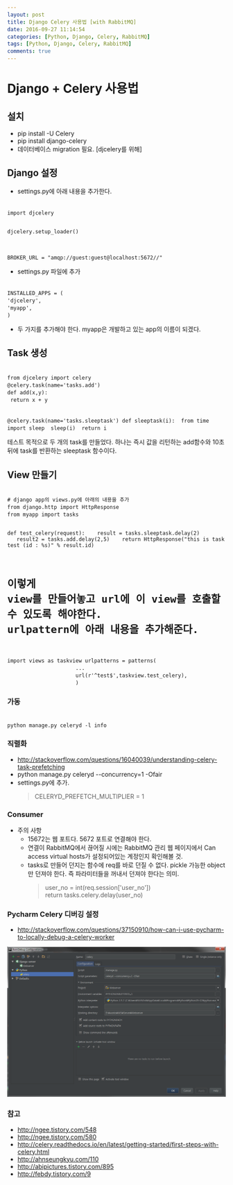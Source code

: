 ```yaml
---
layout: post
title: Django Celery 사용법 [with RabbitMQ]
date: 2016-09-27 11:14:54
categories: [Python, Django, Celery, RabbitMQ]
tags: [Python, Django, Celery, RabbitMQ]
comments: true
---
```


# Django + Celery 사용법

## 설치

* pip install -U Celery
* pip install django-celery
* 데이터베이스 migration 필요. [djcelery를 위해]

## Django 설정

* settings.py에 아래 내용을 추가한다.

<code>
import djcelery

djcelery.setup_loader()

BROKER_URL = "amqp://guest:guest@localhost:5672//"
</code>

* settings.py 파일에 추가

<code>
INSTALLED_APPS = (
'djcelery',
'myapp',
)
</code>

* 두 가지를 추가해야 한다. myapp은 개발하고 있는 app의 이름이 되겠다.

## Task 생성

<code>
from djcelery import celery
@celery.task(name='tasks.add')
def add(x,y):
 return x + y

@celery.task(name='tasks.sleeptask')
def sleeptask(i):
 from time import sleep
 sleep(i)
 return i
</code>

테스트 목적으로 두 개의 task를 만들었다. 하나는 즉시 값을 리턴하는 add함수와 10초 뒤에 task를 반환하는 sleeptask 함수이다.

## View 만들기

<code>
# django app의 views.py에 아래의 내용을 추가
from django.http import HttpResponse
from myapp import tasks

def test_celery(request):
   result = tasks.sleeptask.delay(2)
   result2 = tasks.add.delay(2,5)
   return HttpResponse("this is task test (id : %s)" % result.id)


# 이렇게 view를 만들어놓고 url에 이 view를 호출할 수 있도록 해야한다. urlpattern에 아래 내용을 추가해준다.

import views as taskview
urlpatterns = patterns(
                      ...
                      url(r'^test$',taskview.test_celery),
                      )
</code>

### 가동

<code>
python manage.py celeryd -l info
</code>

### 직렬화

* <http://stackoverflow.com/questions/16040039/understanding-celery-task-prefetching>
* python manage.py celeryd --concurrency=1 -Ofair
* settings.py에 추가.
    >CELERYD_PREFETCH_MULTIPLIER = 1

### Consumer

* 주의 사항
    * 15672는 웹 포트다. 5672 포트로 연결해야 한다.
    * 연결이 RabbitMQ에서 끊어질 시에는 RabbitMQ 관리 웹 페이지에서 Can access virtual hosts가 설정되어있는 계정인지 확인해볼 것.
    * tasks로 만들어 던지는 함수에 req를 바로 던질 수 없다. pickle 가능한 object만 던져야 한다. 즉 파라미터들을 꺼내서 던져야 한다는 의미.
        >user_no = int(req.session['user_no'])  
        >return tasks.celery.delay(user_no)

### Pycharm Celery 디버깅 설정

* <http://stackoverflow.com/questions/37150910/how-can-i-use-pycharm-to-locally-debug-a-celery-worker>

![Pycharm Celery 디버깅 설정](/images/celery_debugging.png)

### 참고

* <http://ngee.tistory.com/548>
* <http://ngee.tistory.com/580>
* <http://celery.readthedocs.io/en/latest/getting-started/first-steps-with-celery.html>
* <http://ahnseungkyu.com/110>
* <http://abipictures.tistory.com/895>
* <http://febdy.tistory.com/9>
